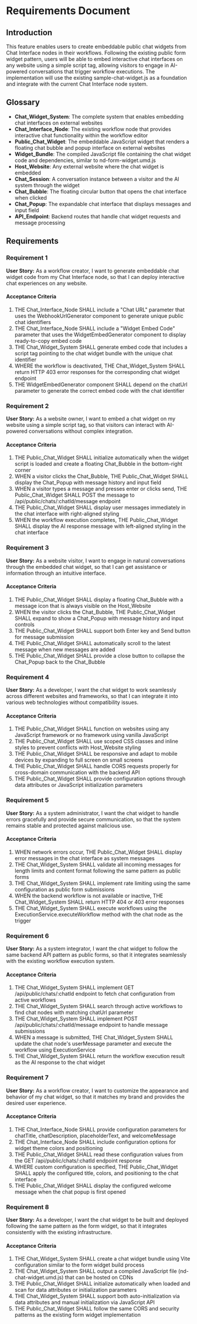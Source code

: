 # Requirements Document

## Introduction

This feature enables users to create embeddable public chat widgets from Chat Interface nodes in their workflows. Following the existing public form widget pattern, users will be able to embed interactive chat interfaces on any website using a simple script tag, allowing visitors to engage in AI-powered conversations that trigger workflow executions. The implementation will use the existing sample-chat-widget.js as a foundation and integrate with the current Chat Interface node system.

## Glossary

- **Chat_Widget_System**: The complete system that enables embedding chat interfaces on external websites
- **Chat_Interface_Node**: The existing workflow node that provides interactive chat functionality within the workflow editor
- **Public_Chat_Widget**: The embeddable JavaScript widget that renders a floating chat bubble and popup interface on external websites
- **Widget_Bundle**: The compiled JavaScript file containing the chat widget code and dependencies, similar to nd-form-widget.umd.js
- **Host_Website**: Any external website where the chat widget is embedded
- **Chat_Session**: A conversation instance between a visitor and the AI system through the widget
- **Chat_Bubble**: The floating circular button that opens the chat interface when clicked
- **Chat_Popup**: The expandable chat interface that displays messages and input field
- **API_Endpoint**: Backend routes that handle chat widget requests and message processing

## Requirements

### Requirement 1

**User Story:** As a workflow creator, I want to generate embeddable chat widget code from my Chat Interface node, so that I can deploy interactive chat experiences on any website.

#### Acceptance Criteria

1. THE Chat_Interface_Node SHALL include a "Chat URL" parameter that uses the WebhookUrlGenerator component to generate unique public chat identifiers
2. THE Chat_Interface_Node SHALL include a "Widget Embed Code" parameter that uses the WidgetEmbedGenerator component to display ready-to-copy embed code
3. THE Chat_Widget_System SHALL generate embed code that includes a script tag pointing to the chat widget bundle with the unique chat identifier
4. WHERE the workflow is deactivated, THE Chat_Widget_System SHALL return HTTP 403 error responses for the corresponding chat widget endpoint
5. THE WidgetEmbedGenerator component SHALL depend on the chatUrl parameter to generate the correct embed code with the chat identifier

### Requirement 2

**User Story:** As a website owner, I want to embed a chat widget on my website using a simple script tag, so that visitors can interact with AI-powered conversations without complex integration.

#### Acceptance Criteria

1. THE Public_Chat_Widget SHALL initialize automatically when the widget script is loaded and create a floating Chat_Bubble in the bottom-right corner
2. WHEN a visitor clicks the Chat_Bubble, THE Public_Chat_Widget SHALL display the Chat_Popup with message history and input field
3. WHEN a visitor types a message and presses enter or clicks send, THE Public_Chat_Widget SHALL POST the message to /api/public/chats/:chatId/message endpoint
4. THE Public_Chat_Widget SHALL display user messages immediately in the chat interface with right-aligned styling
5. WHEN the workflow execution completes, THE Public_Chat_Widget SHALL display the AI response message with left-aligned styling in the chat interface

### Requirement 3

**User Story:** As a website visitor, I want to engage in natural conversations through the embedded chat widget, so that I can get assistance or information through an intuitive interface.

#### Acceptance Criteria

1. THE Public_Chat_Widget SHALL display a floating Chat_Bubble with a message icon that is always visible on the Host_Website
2. WHEN the visitor clicks the Chat_Bubble, THE Public_Chat_Widget SHALL expand to show a Chat_Popup with message history and input controls
3. THE Public_Chat_Widget SHALL support both Enter key and Send button for message submission
4. THE Public_Chat_Widget SHALL automatically scroll to the latest message when new messages are added
5. THE Public_Chat_Widget SHALL provide a close button to collapse the Chat_Popup back to the Chat_Bubble

### Requirement 4

**User Story:** As a developer, I want the chat widget to work seamlessly across different websites and frameworks, so that I can integrate it into various web technologies without compatibility issues.

#### Acceptance Criteria

1. THE Public_Chat_Widget SHALL function on websites using any JavaScript framework or no framework using vanilla JavaScript
2. THE Public_Chat_Widget SHALL use scoped CSS classes and inline styles to prevent conflicts with Host_Website styling
3. THE Public_Chat_Widget SHALL be responsive and adapt to mobile devices by expanding to full screen on small screens
4. THE Public_Chat_Widget SHALL handle CORS requests properly for cross-domain communication with the backend API
5. THE Public_Chat_Widget SHALL provide configuration options through data attributes or JavaScript initialization parameters

### Requirement 5

**User Story:** As a system administrator, I want the chat widget to handle errors gracefully and provide secure communication, so that the system remains stable and protected against malicious use.

#### Acceptance Criteria

1. WHEN network errors occur, THE Public_Chat_Widget SHALL display error messages in the chat interface as system messages
2. THE Chat_Widget_System SHALL validate all incoming messages for length limits and content format following the same pattern as public forms
3. THE Chat_Widget_System SHALL implement rate limiting using the same configuration as public form submissions
4. WHEN the backend workflow is not available or inactive, THE Chat_Widget_System SHALL return HTTP 404 or 403 error responses
5. THE Chat_Widget_System SHALL execute workflows using the ExecutionService.executeWorkflow method with the chat node as the trigger

### Requirement 6

**User Story:** As a system integrator, I want the chat widget to follow the same backend API pattern as public forms, so that it integrates seamlessly with the existing workflow execution system.

#### Acceptance Criteria

1. THE Chat_Widget_System SHALL implement GET /api/public/chats/:chatId endpoint to fetch chat configuration from active workflows
2. THE Chat_Widget_System SHALL search through active workflows to find chat nodes with matching chatUrl parameter
3. THE Chat_Widget_System SHALL implement POST /api/public/chats/:chatId/message endpoint to handle message submissions
4. WHEN a message is submitted, THE Chat_Widget_System SHALL update the chat node's userMessage parameter and execute the workflow using ExecutionService
5. THE Chat_Widget_System SHALL return the workflow execution result as the AI response to the chat widget

### Requirement 7

**User Story:** As a workflow creator, I want to customize the appearance and behavior of my chat widget, so that it matches my brand and provides the desired user experience.

#### Acceptance Criteria

1. THE Chat_Interface_Node SHALL provide configuration parameters for chatTitle, chatDescription, placeholderText, and welcomeMessage
2. THE Chat_Interface_Node SHALL include configuration options for widget theme colors and positioning
3. THE Public_Chat_Widget SHALL read these configuration values from the GET /api/public/chats/:chatId endpoint response
4. WHERE custom configuration is specified, THE Public_Chat_Widget SHALL apply the configured title, colors, and positioning to the chat interface
5. THE Public_Chat_Widget SHALL display the configured welcome message when the chat popup is first opened

### Requirement 8

**User Story:** As a developer, I want the chat widget to be built and deployed following the same pattern as the form widget, so that it integrates consistently with the existing infrastructure.

#### Acceptance Criteria

1. THE Chat_Widget_System SHALL create a chat widget bundle using Vite configuration similar to the form widget build process
2. THE Chat_Widget_System SHALL output a compiled JavaScript file (nd-chat-widget.umd.js) that can be hosted on CDNs
3. THE Public_Chat_Widget SHALL initialize automatically when loaded and scan for data attributes or initialization parameters
4. THE Chat_Widget_System SHALL support both auto-initialization via data attributes and manual initialization via JavaScript API
5. THE Public_Chat_Widget SHALL follow the same CORS and security patterns as the existing form widget implementation